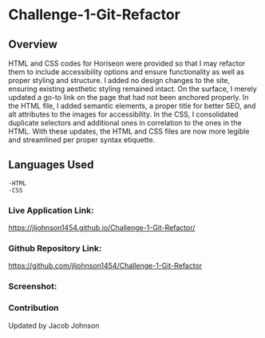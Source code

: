# Challenge-1-Git-Refactor


## Overview


HTML and CSS codes for Horiseon were provided so that I may refactor them to include accessibility options and ensure functionality as well as proper styling and structure. I added no design changes to the site, ensuring existing aesthetic styling remained intact. On the surface, I merely updated a go-to link on the page that had not been anchored properly. In the HTML file, I added semantic elements, a proper title for better SEO, and alt attributes to the images for accessibility. In the CSS, I consolidated duplicate selectors and additional ones in correlation to the ones in the HTML. With these updates, the HTML and CSS files are now more legible and streamlined per proper syntax etiquette.


## Languages Used
    -HTML
    -CSS


### Live Application Link: 
https://jljohnson1454.github.io/Challenge-1-Git-Refactor/


### Github Repository Link: 
https://github.com/jljohnson1454/Challenge-1-Git-Refactor

### Screenshot:


### Contribution
Updated by Jacob Johnson